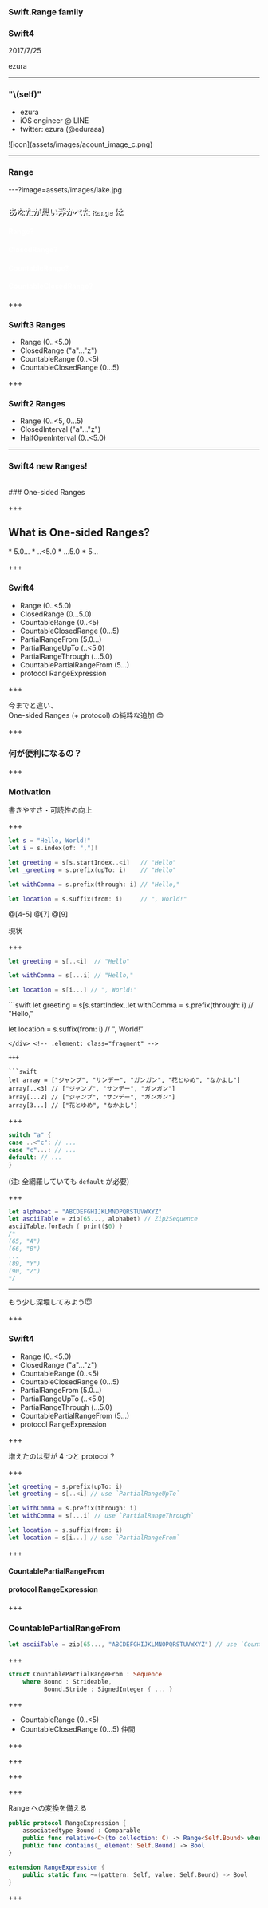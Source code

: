 ### Swift.Range family
### Swift4
2017/7/25  

ezura

---

### "\\(self)"
* ezura
* iOS engineer @ LINE
* twitter: ezura (@eduraaa)

<div style="text-align:">
![icon](assets/images/acount_image_c.png)
</div>

---

### Range

---?image=assets/images/lake.jpg
### <span style="text-shadow: #000 1px 1px 0; color:white;">あなたが思い浮かべた `Range` は</span>
#### <span style="color:white;">Range?</span> <!-- .element: class="fragment" -->
#### <span style="color:white;">ClosedRange?</span> <!-- .element: class="fragment" -->
#### <span style="color:white;">CountableRange?</span> <!-- .element: class="fragment" -->
#### <span style="color:white;">CountableClosedRange?</span> <!-- .element: class="fragment" -->

+++

### Swift3 Ranges
* Range (0..<5.0)
* ClosedRange ("a"..."z")
* CountableRange (0..<5)
* CountableClosedRange (0...5)

+++

### Swift2 Ranges
* Range (0..<5, 0...5)
* ClosedInterval ("a"..."z")
* HalfOpenInterval (0..<5.0)

---

### Swift4 new Ranges!
</br>
### <span><span class="special">One-sided Ranges</span></span> <!-- .element: class="fragment" -->

+++

## What is One-sided Ranges?
<div>
* 5.0...
* ..<5.0
* ...5.0
* 5...
</div> <!-- .element: class="fragment" -->

+++

### Swift4
* Range (0..<5.0)
* ClosedRange (0...5.0)
* CountableRange (0..<5)
* CountableClosedRange (0...5)
* <span class="special">PartialRangeFrom (5.0...)</span>
* <span class="special">PartialRangeUpTo (..<5.0)</span>
* <span class="special">PartialRangeThrough (...5.0)</span>
* <span class="special">CountablePartialRangeFrom (5...)</span>
* <span class="special">protocol RangeExpression</span>

+++

今までと違い、  
One-sided Ranges (+ protocol) の純粋な追加 😊

+++

### 何が便利になるの？

+++

### Motivation
書きやすさ・可読性の向上

+++

```swift
let s = "Hello, World!"
let i = s.index(of: ",")!

let greeting = s[s.startIndex..<i]   // "Hello"
let _greeting = s.prefix(upTo: i)    // "Hello"

let withComma = s.prefix(through: i) // "Hello,"

let location = s.suffix(from: i)     // ", World!"
```
@[4-5]
@[7]
@[9]

現状

+++

```swift
let greeting = s[..<i]  // "Hello"

let withComma = s[...i] // "Hello,"

let location = s[i...] // ", World!"
```

<div>
```swift
let greeting = s[s.startIndex..<i]   // "Hello"
let _greeting = s.prefix(upTo: i)    // "Hello"

let withComma = s.prefix(through: i) // "Hello,"

let location = s.suffix(from: i)     // ", World!"
```
</div> <!-- .element: class="fragment" -->

+++

```swift
let array = ["ジャンプ", "サンデー", "ガンガン", "花とゆめ", "なかよし"]
array[..<3] // ["ジャンプ", "サンデー", "ガンガン"]
array[...2] // ["ジャンプ", "サンデー", "ガンガン"]
array[3...] // ["花とゆめ", "なかよし"]
```

+++

```swift
switch "a" {
case ..<"c": // ...
case "c"...: // ...
default: // ...
}
```
(注: 全網羅していても `default` が必要)

+++

```swift
let alphabet = "ABCDEFGHIJKLMNOPQRSTUVWXYZ"
let asciiTable = zip(65..., alphabet) // Zip2Sequence
asciiTable.forEach { print($0) }
/*
(65, "A")
(66, "B")
...
(89, "Y")
(90, "Z")
*/
```

---

もう少し深堀してみよう😇

+++

### Swift4
* Range (0..<5.0)
* ClosedRange ("a"..."z")
* CountableRange (0..<5)
* CountableClosedRange (0...5)
* <span class="special">PartialRangeFrom (5.0...)</span>
* <span class="special">PartialRangeUpTo (..<5.0)</span>
* <span class="special">PartialRangeThrough (...5.0)</span>
* <span class="special">CountablePartialRangeFrom (5...)</span>
* <span class="special">protocol RangeExpression</span>

+++

増えたのは型が 4 つと protocol？

+++

```swift
let greeting = s.prefix(upTo: i)
let greeting = s[..<i] // use `PartialRangeUpTo`

let withComma = s.prefix(through: i)
let withComma = s[...i] // use `PartialRangeThrough`

let location = s.suffix(from: i)
let location = s[i...] // use `PartialRangeFrom`
```

+++

#### CountablePartialRangeFrom
#### protocol RangeExpression

+++

### CountablePartialRangeFrom

```swift
let asciiTable = zip(65..., "ABCDEFGHIJKLMNOPQRSTUVWXYZ") // use `CountablePartialRangeFrom`
```

+++

```swift
struct CountablePartialRangeFrom : Sequence 
    where Bound : Strideable,
          Bound.Stride : SignedInteger { ... }
```

+++

* CountableRange (0..<5)
* CountableClosedRange (0...5)
仲間

+++

+++



+++



+++

Range への変換を備える

```swift
public protocol RangeExpression {
    associatedtype Bound : Comparable
    public func relative<C>(to collection: C) -> Range<Self.Bound> where C : _Indexable, Self.Bound == C.Index
    public func contains(_ element: Self.Bound) -> Bool
}

extension RangeExpression {
    public static func ~=(pattern: Self, value: Self.Bound) -> Bool
}
```

+++


